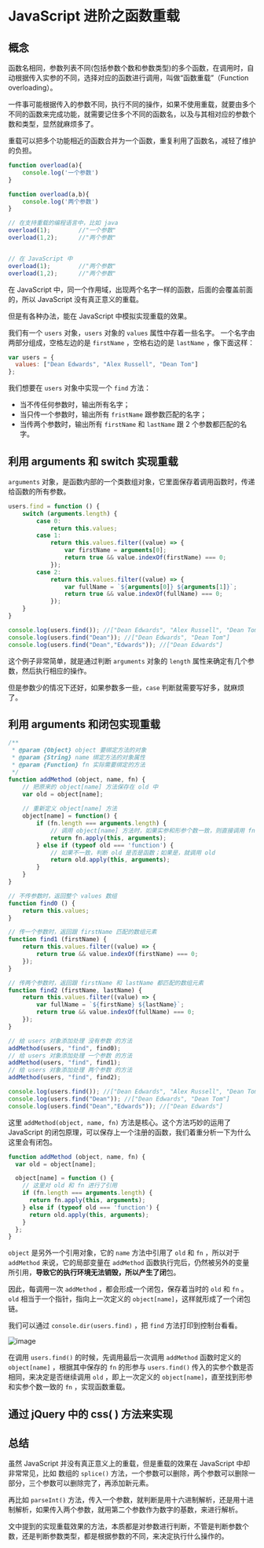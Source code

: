 # JavaScript 进阶之函数重载

## 概念

函数名相同，参数列表不同(包括参数个数和参数类型)的多个函数，在调用时，自动根据传入实参的不同，选择对应的函数进行调用，叫做“函数重载”（Function overloading）。

一件事可能根据传入的参数不同，执行不同的操作，如果不使用重载，就要由多个不同的函数来完成功能，就需要记住多个不同的函数名，以及与其相对应的参数个数和类型，显然就麻烦多了。

重载可以把多个功能相近的函数合并为一个函数，重复利用了函数名，减轻了维护的负担。

```javascript
function overload(a){
    console.log('一个参数')
}

function overload(a,b){
    console.log('两个参数')
}

// 在支持重载的编程语言中，比如 java
overload(1);        //"一个参数"
overload(1,2);      //"两个参数"


// 在 JavaScript 中
overload(1);        //"两个参数"
overload(1,2);      //"两个参数"
```

在 JavaScript 中，同一个作用域，出现两个名字一样的函数，后面的会覆盖前面的，所以 JavaScript 没有真正意义的重载。

但是有各种办法，能在 JavaScript 中模拟实现重载的效果。

我们有一个 `users` 对象，`users` 对象的 `values` 属性中存着一些名字。
一个名字由两部分组成，空格左边的是 `firstName` ，空格右边的是 `lastName` ，像下面这样：

```javascript
var users = {
  values: ["Dean Edwards", "Alex Russell", "Dean Tom"]
};
```

我们想要在 `users` 对象中实现一个 `find` 方法：

* 当不传任何参数时，输出所有名字；
* 当只传一个参数时，输出所有 `fristName` 跟参数匹配的名字；
* 当传两个参数时，输出所有 `firstName` 和 `lastName` 跟 2 个参数都匹配的名字。



## 利用 arguments 和 switch 实现重载

`arguments` 对象，是函数内部的一个类数组对象，它里面保存着调用函数时，传递给函数的所有参数。

```javascript
users.find = function () {
    switch (arguments.length) {
        case 0:
            return this.values;
        case 1:
            return this.values.filter((value) => {
                var firstName = arguments[0];
                return true && value.indexOf(firstName) === 0;
            });
        case 2:
            return this.values.filter((value) => {
                var fullName = `${arguments[0]} ${arguments[1]}`; 
                return true && value.indexOf(fullName) === 0;
            });
    }
}

console.log(users.find()); //["Dean Edwards", "Alex Russell", "Dean Tom"]
console.log(users.find("Dean")); //["Dean Edwards", "Dean Tom"]
console.log(users.find("Dean","Edwards")); //["Dean Edwards"]
```

这个例子非常简单，就是通过判断 `arguments`  对象的 `length` 属性来确定有几个参数，然后执行相应的操作。

但是参数少的情况下还好，如果参数多一些，`case` 判断就需要写好多，就麻烦了。

## 利用 arguments 和闭包实现重载

```javascript
/**
 * @param {Object} object 要绑定方法的对象
 * @param {String} name 绑定方法的对象属性
 * @param {Function} fn 实际需要绑定的方法
 */
function addMethod (object, name, fn) {
    // 把原来的 object[name] 方法保存在 old 中
    var old = object[name];
    
    // 重新定义 object[name] 方法
    object[name] = function() {
        if (fn.length === arguments.length) {
            // 调用 object[name] 方法时，如果实参和形参个数一致，则直接调用 fn
            return fn.apply(this, arguments);
        } else if (typeof old === 'function') {
            // 如果不一致，判断 old 是否是函数；如果是，就调用 old
            return old.apply(this, arguments);
        }
    }
}

// 不传参数时，返回整个 values 数组
function find0 () {
    return this.values;
}

// 传一个参数时，返回跟 firstName 匹配的数组元素
function find1 (firstName) {
    return this.values.filter((value) => {
        return true && value.indexOf(firstName) === 0;
    });
}

// 传两个参数时，返回跟 firstName 和 lastName 都匹配的数组元素
function find2 (firstName, lastName) {
    return this.values.filter((value) => {
        var fullName = `${firstName} ${lastName}`;
        return true && value.indexOf(fullName) === 0;
    });
}

// 给 users 对象添加处理 没有参数 的方法
addMethod(users, "find", find0);
// 给 users 对象添加处理 一个参数 的方法
addMethod(users, "find", find1);
// 给 users 对象添加处理 两个参数 的方法
addMethod(users, "find", find2);

console.log(users.find()); //["Dean Edwards", "Alex Russell", "Dean Tom"]
console.log(users.find("Dean")); //["Dean Edwards", "Dean Tom"]
console.log(users.find("Dean","Edwards")); //["Dean Edwards"]
```

这里 `addMethod(object, name, fn)` 方法是核心。这个方法巧妙的运用了 JavaScript 的闭包原理，可以保存上一个注册的函数，我们着重分析一下为什么这里会有闭包。

```javascript
function addMethod (object, name, fn) {
  var old = object[name];

  object[name] = function () {
    // 这里对 old 和 fn 进行了引用
    if (fn.length === arguments.length) {
      return fn.apply(this, arguments);
    } else if (typeof old === 'function') {
      return old.apply(this, arguments);
    }
  };
}
```

`object` 是另外一个引用对象，它的 `name` 方法中引用了 `old` 和 `fn` ，所以对于 `addMethod` 来说，它的局部变量在 `addMethod` 函数执行完后，仍然被另外的变量所引用，**导致它的执行环境无法销毁，所以产生了闭**包。

因此，每调用一次 `addMethod` ，都会形成一个闭包，保存着当时的 `old` 和 `fn` 。`old` 相当于一个指针，指向上一次定义的 `object[name]`，这样就形成了一个闭包链。

我们可以通过 `console.dir(users.find)` ，把 `find` 方法打印到控制台看看。

![image](~@imgs/javascript-function-overloading.jpg)

在调用 `users.find()` 的时候，先调用最后一次调用 `addMethod` 函数时定义的 `object[name]` ，根据其中保存的 `fn` 的形参与 `users.find()` 传入的实参个数是否相同，来决定是否继续调用 `old` ，即上一次定义的 `object[name]`，直至找到形参和实参个数一致的 `fn` ，实现函数重载。



## 通过 jQuery 中的 css( ) 方法来实现


## 总结

虽然 JavaScript 并没有真正意义上的重载，但是重载的效果在 JavaScript 中却非常常见，比如 数组的 `splice()` 方法，一个参数可以删除，两个参数可以删除一部分，三个参数可以删除完了，再添加新元素。 

再比如 `parseInt()` 方法，传入一个参数，就判断是用十六进制解析，还是用十进制解析，如果传入两个参数，就用第二个参数作为数字的基数，来进行解析。

文中提到的实现重载效果的方法，本质都是对参数进行判断，不管是判断参数个数，还是判断参数类型，都是根据参数的不同，来决定执行什么操作的。